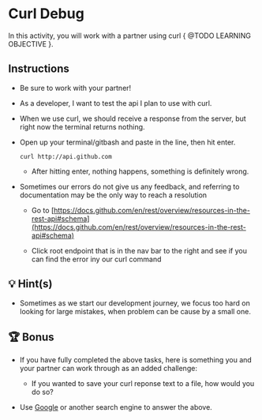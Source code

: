 # Curl Debug

In this activity, you will work with a partner using curl { @TODO LEARNING OBJECTIVE }.

## Instructions

- Be sure to work with your partner!

- As a developer, I want to test the api I plan to use with curl.

- When we use curl, we should receive a response from the server, but right now the terminal returns nothing.

- Open up your terminal/gitbash and paste in the line, then hit enter.

  `curl http://api.github.com`

  - After hitting enter, nothing happens, something is definitely wrong.

- Sometimes our errors do not give us any feedback, and referring to documentation may be the only way to reach a resolution

  - Go to [https://docs.github.com/en/rest/overview/resources-in-the-rest-api#schema](https://docs.github.com/en/rest/overview/resources-in-the-rest-api#schema)

  - Click root endpoint that is in the nav bar to the right and see if you can find the error iny our curl command

## 💡 Hint(s)

- Sometimes as we start our development journey, we focus too hard on looking for large mistakes, when problem can be cause by a small one.

## 🏆 Bonus

- If you have fully completed the above tasks, here is something you and your partner can work through as an added challenge:

  - If you wanted to save your curl reponse text to a file, how would you do so?

- Use [Google](https://www.google.com) or another search engine to answer the above.
